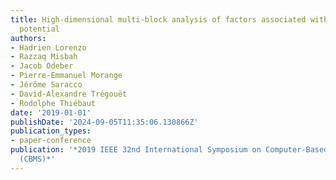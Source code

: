 ```yaml
---
title: High-dimensional multi-block analysis of factors associated with thrombin generation
  potential
authors:
- Hadrien Lorenzo
- Razzaq Misbah
- Jacob Odeber
- Pierre-Emmanuel Morange
- Jérôme Saracco
- David-Alexandre Trégouët
- Rodolphe Thiébaut
date: '2019-01-01'
publishDate: '2024-09-05T11:35:06.130866Z'
publication_types:
- paper-conference
publication: '*2019 IEEE 32nd International Symposium on Computer-Based Medical Systems
  (CBMS)*'
---
```

